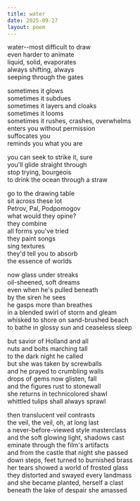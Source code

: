 ```yaml
---
title: water
date: 2025-09-27
layout: poem
---
```

water--most difficult to draw  
even harder to animate  
liquid, solid, evaporates  
always shifting, always  
seeping through the gates  

sometimes it glows  
sometimes it subdues  
sometimes it layers and cloaks  
sometimes it looms  
sometimes it rushes, crashes, overwhelms  
enters you without permission  
suffocates you  
reminds you what you are  

you can seek to strike it, sure  
you'll glide straight through  
stop trying, bourgeois  
to drink the ocean through a straw  

go to the drawing table  
sit across these lot  
Petrov, Pal, Podpomogov  
what would they opine?  
they combine  
all forms you've tried  
they paint songs  
sing textures  
they'd tell you to absorb  
the essence of worlds  

now glass under streaks  
oil-sheened, soft dreams  
even when he's pulled beneath  
by the siren he sees  
he gasps more than breathes  
in a blended swirl of storm and gleam  
whisked to shore on sand-brushed beach  
to bathe in glossy sun and ceaseless sleep  

but savior of Holland and all  
nuts and bolts marching tall  
to the dark night he called  
but she was taken by screwballs  
and he prayed to crumbling walls  
drops of gems now glisten, fall  
and the figures rust to stonewall  
she returns in technicolored shawl  
whittled tulips shall always sprawl  

then translucent veil contrasts  
the veil, the veil, oh, at long last  
a never-before-viewed style masterclass  
and the soft glowing light, shadows cast  
eminate through the film's artifacts    
and from the castle that night she passed  
down steps, feet turned to burnished brass  
her tears showed a world of frosted glass  
they distorted and swayed every landmass   
and she became planted, herself a clast  
beneath the lake of despair she amassed 



